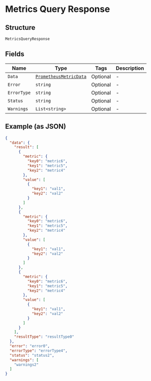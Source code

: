 
# Metrics Query Response

## Structure

`MetricsQueryResponse`

## Fields

| Name | Type | Tags | Description |
|  --- | --- | --- | --- |
| `Data` | [`PrometheusMetricData`](../../doc/models/prometheus-metric-data.md) | Optional | - |
| `Error` | `string` | Optional | - |
| `ErrorType` | `string` | Optional | - |
| `Status` | `string` | Optional | - |
| `Warnings` | `List<string>` | Optional | - |

## Example (as JSON)

```json
{
  "data": {
    "result": [
      {
        "metric": {
          "key0": "metric6",
          "key1": "metric5",
          "key2": "metric4"
        },
        "value": [
          {
            "key1": "val1",
            "key2": "val2"
          }
        ]
      },
      {
        "metric": {
          "key0": "metric6",
          "key1": "metric5",
          "key2": "metric4"
        },
        "value": [
          {
            "key1": "val1",
            "key2": "val2"
          }
        ]
      },
      {
        "metric": {
          "key0": "metric6",
          "key1": "metric5",
          "key2": "metric4"
        },
        "value": [
          {
            "key1": "val1",
            "key2": "val2"
          }
        ]
      }
    ],
    "resultType": "resultType0"
  },
  "error": "error0",
  "errorType": "errorType4",
  "status": "status2",
  "warnings": [
    "warnings2"
  ]
}
```

